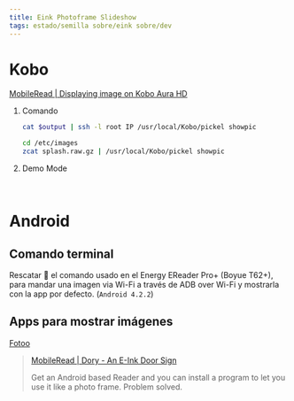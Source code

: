 ```yaml
---
title: Eink Photoframe Slideshow
tags: estado/semilla sobre/eink sobre/dev
---
```



# Kobo 
[MobileRead | Displaying image on Kobo Aura HD](https://www.mobileread.com/forums/showthread.php?t=230784)

1. Comando
	
	```bash
	cat $output | ssh -l root IP /usr/local/Kobo/pickel showpic
	```
	
	```bash
	cd /etc/images
	zcat splash.raw.gz | /usr/local/Kobo/pickel showpic
	```

1. Demo Mode

<br>

# Android

## Comando terminal

Rescatar 👀 el comando usado en el Energy EReader Pro+ (Boyue T62+), para mandar una imagen via Wi-Fi a través de ADB over Wi-Fi y mostrarla con la app por defecto. (`Android 4.2.2`)

## Apps para mostrar imágenes

[ Fotoo ](https://play.google.com/store/apps/details?id=com.bo.fotoo&hl=es&gl=US)

>[ MobileRead | Dory - An E-Ink Door Sign](https://www.mobileread.com/forums/showpost.php?p=4209031&postcount=34)
>
>Get an Android based Reader and you can install a program to let you use it like a photo frame. Problem solved.